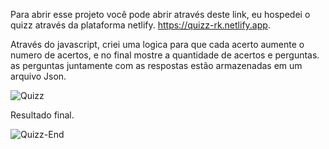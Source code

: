 Para abrir esse projeto você pode abrir através deste link, eu hospedei o quizz através da plataforma netlify.
https://quizz-rk.netlify.app.

Através do javascript, criei uma logica para que cada acerto aumente o numero de acertos, e no final mostre a quantidade de acertos e perguntas.
as perguntas juntamente com as respostas estão armazenadas em um arquivo Json.


![Quizz](https://github.com/RaizenKS/Quizz/assets/144627312/3234b1b4-cc27-41cc-9202-e8848aad4c79)

Resultado final.

![Quizz-End](https://github.com/RaizenKS/Quizz/assets/144627312/cc8f9810-a814-414e-bec7-3669eaaf51a4)

